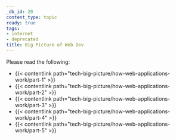 ```yaml
---
_db_id: 20
content_type: topic
ready: true
tags:
- internet
- deprecated
title: Big Picture of Web Dev 
---
```



Please read the following:

- {{< contentlink path="tech-big-picture/how-web-applications-work/part-1" >}}
- {{< contentlink path="tech-big-picture/how-web-applications-work/part-2" >}}
- {{< contentlink path="tech-big-picture/how-web-applications-work/part-3" >}}
- {{< contentlink path="tech-big-picture/how-web-applications-work/part-4" >}}
- {{< contentlink path="tech-big-picture/how-web-applications-work/part-5" >}}
